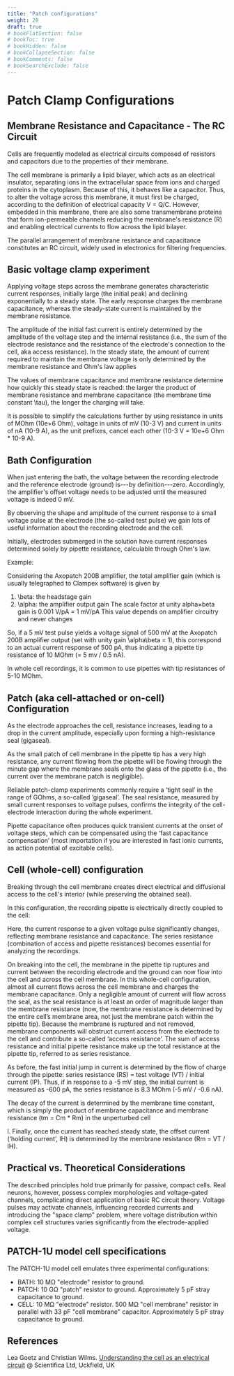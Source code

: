 ```yaml
---
title: "Patch configurations"
weight: 20
draft: true
# bookFlatSection: false
# bookToc: true
# bookHidden: false
# bookCollapseSection: false
# bookComments: false
# bookSearchExclude: false
---
```


# Patch Clamp Configurations

## Membrane Resistance and Capacitance - The RC Circuit
Cells are frequently modeled as electrical circuits composed of resistors and capacitors due to the properties of their membrane.

The cell membrane is primarily a lipid bilayer, which acts as an electrical insulator, separating ions in the extracellular space from ions and charged proteins in the cytoplasm.
Because of this, it behaves like a capacitor.
Thus, to alter the voltage across this membrane, it must first be charged, according to the definition of electrical capacity V = Q/C.
However, embedded in this membrane, there are also some transmembrane proteins that form ion-permeable channels reducing the membrane's resistance (R) and enabling electrical currents to flow across the lipid bilayer.

The parallel arrangement of membrane resistance and capacitance constitutes an RC circuit, widely used in electronics for filtering frequencies.


## Basic voltage clamp experiment

Applying voltage steps across the membrane generates characteristic current responses, initially large (the initial peak) and declining exponentially to a steady state. The early response charges the membrane capacitance, whereas the steady-state current is maintained by the membrane resistance.

The amplitude of the initial fast current is entirely determined by the amplitude of the voltage step and the internal resistance (i.e., the sum of the electrode resistance and the resistance of the electrode's connection to the cell, aka access resistance).
In the steady state, the amount of current required to maintain the membrane voltage is only determined by the membrane resistance and Ohm's law applies

The values of membrane capacitance and membrane resistance determine how quickly this steady state is reached: the larger the product of membrane resistance and membrane capacitance (the membrane time constant \tau), the longer the charging will take.

It is possible to simplify the calculations further by using resistance in units of MOhm (10e+6 Ohm), voltage in units of mV (10-3 V) and current in units of nA (10-9 A), as the unit prefixes, cancel each other (10-3 V = 10e+6 Ohm * 10-9 A).




## Bath Configuration

When just entering the bath, the voltage between the recording electrode and the reference electrode (ground) is---by definition---zero. Accordingly, the amplifier's offset voltage needs to be adjusted until the measured voltage is indeed 0 mV.

By observing the shape and amplitude of the current response to a small voltage pulse at the electrode (the so-called test pulse) we gain lots of useful information about the recording electrode and the cell.

Initially, electrodes submerged in the solution have current responses determined solely by pipette resistance, calculable through Ohm's law.




Example:

Considering the Axopatch 200B amplifier, the total amplifier gain (which is usually telegraphed to Clampex software) is given by
1. \beta: the  headstage gain
1. \alpha: the amplifier output gain
The scale factor at unity alpha×beta gain is 0.001 V/pA = 1 mV/pA
This value depends on amplifier circuitry and never changes

So, if a 5 mV test pulse yields a voltage signal of 500 mV at the Axopatch 200B amplifier output (set with unity gain \alpha\beta = 1), this correspond to an actual current response of 500 pA, thus indicating a pipette tip resistance of 10 MOhm (= 5 mv / 0.5 nA).

In whole cell recordings, it is common to use pipettes with tip resistances of 5-10 MOhm.



## Patch (aka cell-attached or on-cell) Configuration

As the electrode approaches the cell, resistance increases, leading to a drop in the current amplitude, especially upon forming a high-resistance seal (gigaseal).


As the small patch of cell membrane in the pipette tip has a very high resistance, any current flowing from the pipette will be flowing through the minute gap where the membrane seals onto the glass of the pipette (i.e., the current over the membrane patch is negligible).

Reliable patch-clamp experiments commonly require a ‘tight seal’ in the range of GOhms, a so-called ‘gigaseal’. 
The seal resistance, measured by small current responses to voltage pulses, confirms the integrity of the cell-electrode interaction during the whole experiment.


Pipette capacitance often produces quick transient currents at the onset of voltage steps, which can be compensated using the ‘fast capacitance compensation’ (most importation if you are interested in fast ionic currents, as action potential of excitable cells).


## Cell (whole-cell) configuration

Breaking through the cell membrane creates direct electrical and diffusional access to the cell's interior (while preserving the obtained seal).

In this configuration, the recording pipette is electrically directly coupled to the cell:

Here, the current response to a given voltage pulse significantly changes, reflecting membrane resistance and capacitance. The series resistance (combination of access and pipette resistances) becomes essential for analyzing the recordings.


On breaking into the cell, the membrane in the pipette tip ruptures and current between the recording electrode and the ground can now flow into the cell and across the cell membrane. In this whole-cell configuration, almost all current flows across the cell membrane and charges the membrane capacitance. Only a negligible amount of current will flow across the seal, as the seal resistance is at least an order of magnitude larger than the membrane resistance (now, the membrane resistance is determined by the entire cell’s membrane area, not just the membrane patch within the pipette tip). Because the membrane is ruptured and not removed, membrane components will obstruct current access from the electrode to the cell and contribute a so-called ‘access resistance’. The sum of access resistance and initial pipette resistance make up the total resistance at the pipette tip, referred to as series resistance.



 As before, the fast initial jump in current is determined by the flow of charge through the pipette: series resistance (RS) = test voltage (VT) / initial current (IP).
 Thus, if in response to a -5 mV step, the initial current is measured as -600 pA, the series resistance is 8.3 MOhm (-5 mV / -0.6 nA).

The decay of the current is determined by the membrane time constant, which is simply the product of membrane capacitance and membrane resistance (tm = Cm * Rm) in the unperturbed cell

l. Finally, once the current has reached steady state, the offset current (‘holding current’, IH) is determined by the membrane resistance (Rm = VT / IH). 


## Practical vs. Theoretical Considerations

The described principles hold true primarily for passive, compact cells. Real neurons, however, possess complex morphologies and voltage-gated channels, complicating direct application of basic RC circuit theory. Voltage pulses may activate channels, influencing recorded currents and introducing the "space clamp" problem, where voltage distribution within complex cell structures varies significantly from the electrode-applied voltage.


## PATCH-1U model cell specifications

The PATCH-1U model cell emulates three experimental configurations:
- BATH: 10 MΩ "electrode" resistor to ground.
- PATCH: 10 GΩ "patch" resistor to ground.
Approximately 5 pF stray capacitance to ground.
- CELL: 10 MΩ "electrode" resistor.
500 MΩ "cell membrane" resistor in parallel with 33 pF "cell membrane" capacitor.
Approximately 5 pF stray capacitance to ground.



## References


Lea Goetz and Christian Wilms. [Understanding the cell as an electrical circuit](https://www.scientifica.uk.com/learning-zone/understanding-the-cell-as-an-electrical-circuit) @ Scientifica Ltd, Uckfield, UK
